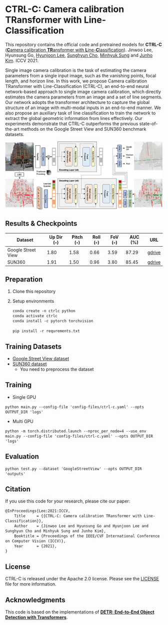 **CTRL-C**: Camera calibration TRansformer with Line-Classification
========
This repository contains the official code and pretrained models for **CTRL-C** ([**C**amera calibration **TR**ansformer with **L**ine-**C**lassification](https://arxiv.org/abs/2109.02259)). Jinwoo Lee, Hyunsung Go, [Hyunjoon Lee](https://sites.google.com/site/eldercrow/), [Sunghyun Cho](https://www.scho.pe.kr/), [Minhyuk Sung](https://mhsung.github.io/) and [Junho Kim](https://home1.kookmin.ac.kr/~junho/). ICCV 2021.

Single image camera calibration is the task of estimating the camera parameters from a single input image, such as the vanishing points, focal length, and horizon line. In this work, we propose Camera calibration TRansformer with Line-Classification (CTRL-C), an end-to-end neural network-based approach to single image camera calibration, which directly estimates the camera parameters from an image and a set of line segments. Our network adopts the transformer architecture to capture the global structure of an image with multi-modal inputs in an end-to-end manner. We also propose an auxiliary task of line classification to train the network to extract the global geometric information from lines effectively. Our experiments demonstrate that CTRL-C outperforms the previous state-of-the-art methods on the Google Street View and SUN360 benchmark datasets.

<img src="figs/architecture.png" alt="Model Architecture"/>

## Results & Checkpoints

|Dataset| Up Dir (◦) | Pitch (◦) | Roll (◦) | FoV (◦) | AUC (%) | URL |
| --- | --- | --- | --- | --- | --- | --- |
| Google Street View | 1.80 | 1.58 | 0.66 | 3.59 | 87.29 | [gdrive](https://drive.google.com/file/d/1IqayB2Tk7a6LeTdEuvahX5BJ14q4dgCM/view?usp=sharing) |
| SUN360             | 1.91 | 1.50 | 0.96 | 3.80 | 85.45 | [gdrive](https://drive.google.com/file/d/1FVk9qWk1EJS4OingFadHQa_juxxHNxi4/view?usp=sharing) |

## Preparation

1. Clone this repository

2. Setup environments

   ```
   conda create -n ctrlc python
   conda activate ctrlc
   conda install -c pytorch torchvision
   
   pip install -r requrements.txt
   ```


## Training Datasets

* [Google Street View dataset](https://drive.google.com/file/d/1opDR_j-9y4TY82ZscBb-xYAoMkTocAOp/view?usp=sharing)
* [SUN360 dataset](https://vision.cs.princeton.edu/projects/2012/SUN360/data/)
  * You need to preprocess the dataset

## Training

* Single GPU

```
python main.py --config-file 'config-files/ctrl-c.yaml' --opts OUTPUT_DIR 'logs'
```

* Multi GPU

```
python -m torch.distributed.launch --nproc_per_node=4 --use_env main.py --config-file 'config-files/ctrl-c.yaml' --opts OUTPUT_DIR 'logs'
```

## Evaluation
```
python test.py --dataset 'GoogleStreetView' --opts OUTPUT_DIR 'outputs'
```

## Citation

If you use this code for your research, please cite our paper:
```
@InProceedings{Lee:2021:ICCV,
    Title     = {{CTRL-C: Camera calibration TRansformer with Line-Classification}},
    Author    = {Jinwoo Lee and Hyunsung Go and Hyunjoon Lee and Sunghyun Cho and Minhyuk Sung and Junho Kim},    
    Booktitle = {Proceedings of the IEEE/CVF International Conference on Computer Vision (ICCV)},
    Year      = {2021},
}
```

## License

CTRL-C is released under the Apache 2.0 license. Please see the [LICENSE](https://github.com/jwlee-vcl/CTRL-C/blob/main/LICENSE) file for more information.

## Acknowledgments

This code is based on the implementations of [**DETR: End-to-End Object Detection with Transformers**](https://github.com/facebookresearch/detr). 